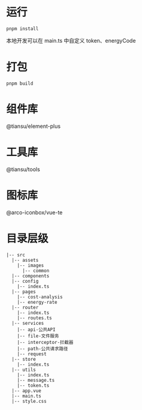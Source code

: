 # 运行

```
pnpm install
```

本地开发可以在 main.ts 中自定义 token、energyCode

# 打包

```
pnpm build
```

# 组件库

@tiansu/element-plus

# 工具库

@tiansu/tools

# 图标库

@arco-iconbox/vue-te

# 目录层级

```
|-- src
  |-- assets
    |-- images
      |-- common
  |-- components
  |-- config
    |-- index.ts
  |-- pages
    |-- cost-analysis
    |-- energy-rate
  |-- router
    |-- index.ts
    |-- routes.ts
  |-- services
    |-- api-公共API
    |-- file-文件服务
    |-- interceptor-拦截器
    |-- path-公共请求路径
    |-- request
  |-- store
    |-- index.ts
  |-- utils
    |-- index.ts
    |-- message.ts
    |-- token.ts
  |-- app.vue
  |-- main.ts
  |-- style.css
```

